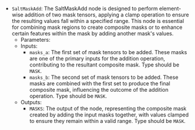 - `SaltMaskAdd`: The SaltMaskAdd node is designed to perform element-wise addition of two mask tensors, applying a clamp operation to ensure the resulting values fall within a specified range. This node is essential for combining mask regions to create composite masks or to enhance certain features within the mask by adding another mask's values.
    - Parameters:
    - Inputs:
        - `masks_a`: The first set of mask tensors to be added. These masks are one of the primary inputs for the addition operation, contributing to the resultant composite mask. Type should be `MASK`.
        - `masks_b`: The second set of mask tensors to be added. These masks are combined with the first set to produce the final composite mask, influencing the outcome of the addition operation. Type should be `MASK`.
    - Outputs:
        - `MASKS`: The output of the node, representing the composite mask created by adding the input masks together, with values clamped to ensure they remain within a valid range. Type should be `MASK`.

